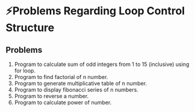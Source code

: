 # ⚡Problems Regarding Loop Control Structure

## Problems

1. Program to calculate sum of odd integers from 1 to 15 (inclusive) using for loop.
2. Program to find factorial of n number.
3. Program to generate multiplicative table of n number.
4. Program to display fibonacci series of n numbers.
5. Program to reverse a number.
6. Program to calculate power of number.
